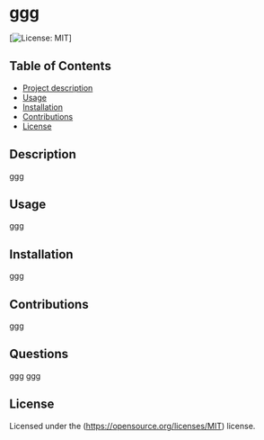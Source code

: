 
# ggg

  [![License: MIT](https://img.shields.io/badge/License-MIT-yellow.svg)]

## Table of Contents
- [Project description](#Description)
- [Usage](#Usage)
- [Installation](#Installation)
- [Contributions](#Contributions)
- [License](#License)

## Description
ggg

## Usage
ggg

## Installation
ggg

## Contributions
ggg

## Questions
ggg
ggg

## License
Licensed under the (https://opensource.org/licenses/MIT) license.

    